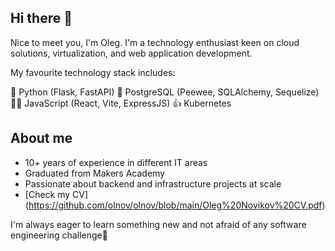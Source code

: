 ## Hi there 👋

Nice to meet you, I'm Oleg. 
I'm a technology enthusiast keen on cloud solutions, virtualization, and web application development.

My favourite technology stack includes:

💪 Python (Flask, FastAPI)
🥇 PostgreSQL (Peewee, SQLAlchemy, Sequelize)
🦸‍♂️ JavaScript (React, Vite, ExpressJS)
👍 Kubernetes

## About me
* 10+ years of experience in different IT areas
* Graduated from Makers Academy
* Passionate about backend and infrastructure projects at scale
* [Check my CV] (https://github.com/olnov/olnov/blob/main/Oleg%20Novikov%20CV.pdf)
  
I'm always eager to learn something new and not afraid of any software engineering challenge🤞
